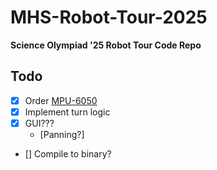 # MHS-Robot-Tour-2025  
**Science Olympiad '25 Robot Tour Code Repo**  

## Todo
- [x] Order [MPU-6050](https://www.adafruit.com/product/3886)
- [x] Implement turn logic
- [x] GUI???
    - [Panning?]
- [] Compile to binary?
